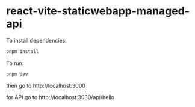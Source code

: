 # react-vite-staticwebapp-managed-api

To install dependencies:

```bash
pnpm install
```

To run:

```bash
pnpm dev
```


then go to http://localhost:3000

for API go to http://localhost:3030/api/hello